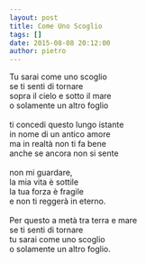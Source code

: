 ```yaml
---
layout: post
title: Come Uno Scoglio
tags: []
date: 2015-08-08 20:12:00
author: pietro
---
```

Tu sarai come uno scoglio<br/>se ti senti di tornare<br/>sopra il cielo e sotto il mare<br/>o solamente un altro foglio<br/><br/>ti concedi questo lungo istante<br/>in nome di un antico amore<br/>ma in realtà non ti fa bene<br/>anche se ancora non si sente<br/><br/>non mi guardare,<br/>la mia vita è sottile<br/>la tua forza è fragile<br/>e non ti reggerà in eterno.<br/><br/>Per questo a metà tra terra e mare<br/>se ti senti di tornare<br/>tu sarai come uno scoglio<br/>o solamente un altro foglio.
